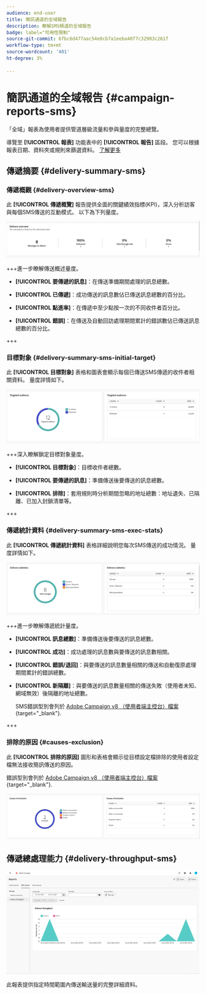 ```yaml
---
audience: end-user
title: 簡訊通道的全域報告
description: 瞭解SMS頻道的全域報告
badge: label="可用性限制"
source-git-commit: 6fbc6d477aac54e8cb7a1eeba40f7c32903c261f
workflow-type: tm+mt
source-wordcount: '401'
ht-degree: 3%

---
```


# 簡訊通道的全域報告 {#campaign-reports-sms}

「全域」報表為使用者提供管道層級流量和參與量度的完整總覽。

導覽至 **[!UICONTROL 報表]** 功能表中的 **[!UICONTROL 報告]** 區段。 您可以根據報表日期、資料夾或規則來篩選資料。 [了解更多](global-reports.md)

## 傳遞摘要 {#delivery-summary-sms}

### 傳遞概觀 {#delivery-overview-sms}

此 **[!UICONTROL 傳遞概覽]** 報告提供全面的關鍵績效指標(KPI)，深入分析訪客與每個SMS傳送的互動模式。 以下為下列量度。

![](assets/global_report_sms_delivery_overview.png)

+++進一步瞭解傳送概述量度。

* **[!UICONTROL 要傳遞的訊息]**：在傳送準備期間處理的訊息總數。

* **[!UICONTROL 已傳遞]**：成功傳送的訊息數佔已傳送訊息總數的百分比。

* **[!UICONTROL 點進率]**：在傳遞中至少點按一次的不同收件者百分比。

* **[!UICONTROL 錯誤]**：在傳送及自動回訪處理期間累計的錯誤數佔已傳送訊息總數的百分比。

+++

### 目標對象 {#delivery-summary-sms-initial-target}

此 **[!UICONTROL 目標對象]** 表格和圖表會顯示每個已傳送SMS傳遞的收件者相關資料。 量度詳情如下。

![](assets/global_report_sms_targeted_audience.png)

+++深入瞭解鎖定目標對象量度。

* **[!UICONTROL 目標對象]**：目標收件者總數。

* **[!UICONTROL 要傳遞的訊息]**：準備傳送後要傳送的訊息總數。

* **[!UICONTROL 排除]**：套用規則時分析期間忽略的地址總數：地址遺失、已隔離、已加入封鎖清單等。

+++

### 傳遞統計資料 {#delivery-summary-sms-exec-stats}

此 **[!UICONTROL 傳遞統計資料]** 表格詳細說明您每次SMS傳送的成功情況。 量度詳情如下。

![](assets/global_report_sms_delivery_statistics.png)

+++進一步瞭解傳遞統計量度。

* **[!UICONTROL 訊息總數]**：準備傳送後要傳送的訊息總數。

* **[!UICONTROL 成功]**：成功處理的訊息數與要傳送的訊息數相關。

* **[!UICONTROL 錯誤/退回]**：與要傳送的訊息數量相關的傳送和自動復原處理期間累計的錯誤總數。

* **[!UICONTROL 新隔離]**：與要傳送的訊息數量相關的傳送失敗（使用者未知、網域無效）後隔離的地址總數。

  SMS錯誤型別會列於 [Adobe Campaign v8 （使用者端主控台）檔案](https://experienceleague.adobe.com/docs/campaign/campaign-v8/send/failures/delivery-failures.html#sms-quarantines){target="_blank"}.

+++

### 排除的原因 {#causes-exclusion}

此 **[!UICONTROL 排除的原因]** 圖形和表格會顯示從目標設定檔排除的使用者設定檔無法接收簡訊傳送的原因。

錯誤型別會列於 [Adobe Campaign v8 （使用者端主控台）檔案](https://experienceleague.adobe.com/docs/campaign/campaign-v8/send/failures/delivery-failures.html#email-error-types){target="_blank"}.

![](assets/global_report_sms_causes_exclusion.png)

## 傳遞總處理能力 {#delivery-throughput-sms}

![](assets/global_report_sms_delivery_throughput.png)

此報表提供指定時間範圍內傳送輸送量的完整詳細資料。
